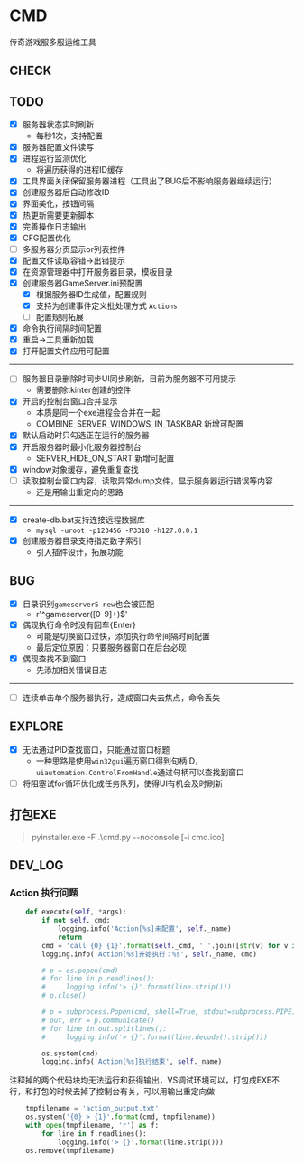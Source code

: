 # CMD
传奇游戏服多服运维工具

## CHECK

## TODO
- [x] 服务器状态实时刷新
    * 每秒1次，支持配置
- [x] 服务器配置文件读写
- [x] 进程运行监测优化
    * 将遍历获得的进程ID缓存
- [x] 工具界面关闭保留服务器进程（工具出了BUG后不影响服务器继续运行）
- [x] 创建服务器后自动修改ID
- [x] 界面美化，按钮间隔
- [x] 热更新需要更新脚本
- [x] 完善操作日志输出
- [x] CFG配置优化
- [ ] 多服务器分页显示or列表控件
- [x] 配置文件读取容错->出错提示
- [x] 在资源管理器中打开服务器目录，模板目录
- [x] 创建服务器GameServer.ini预配置
    * [x] 根据服务器ID生成值，配置规则
    * [x] 支持为创建事件定义批处理方式 `Actions`
    * [ ] 配置规则拓展
- [x] 命令执行间隔时间配置
- [x] 重启->工具重新加载
- [x] 打开配置文件应用可配置
---
- [ ] 服务器目录删除时同步UI同步刷新，目前为服务器不可用提示
    * 需要删除tkinter创建的控件
- [x] 开启的控制台窗口合并显示
    * 本质是同一个exe进程会合并在一起
    * COMBINE_SERVER_WINDOWS_IN_TASKBAR 新增可配置
- [x] 默认启动时只勾选正在运行的服务器
- [x] 开启服务器时最小化服务器控制台
    * SERVER_HIDE_ON_START 新增可配置
- [x] window对象缓存，避免重复查找
- [ ] 读取控制台窗口内容，读取异常dump文件，显示服务器运行错误等内容
    * 还是用输出重定向的思路
---
- [x] create-db.bat支持连接远程数据库
    * `mysql -uroot -p123456 -P3310 -h127.0.0.1 `
- [x] 创建服务器目录支持指定数字索引
    * 引入插件设计，拓展功能

## BUG
- [x] 目录识别`gameserver5-new`也会被匹配
    * r'^gameserver([0-9]+)$'
- [x] 偶现执行命令时没有回车{Enter}
    * 可能是切换窗口过快，添加执行命令间隔时间配置
    * 最后定位原因：只要服务器窗口在后台必现
- [x] 偶现查找不到窗口
    * 先添加相关错误日志
---
- [ ] 连续单击单个服务器执行，造成窗口失去焦点，命令丢失

## EXPLORE
- [x] 无法通过PID查找窗口，只能通过窗口标题
    * 一种思路是使用`win32gui`遍历窗口得到句柄ID，`uiautomation.ControlFromHandle`通过句柄可以查找到窗口
- [ ] 将阻塞试for循环优化成任务队列，使得UI有机会及时刷新

## 打包EXE
> pyinstaller.exe -F .\cmd.py --noconsole [-i cmd.ico]

## DEV_LOG
### Action 执行问题
```python
    def execute(self, *args):
        if not self._cmd:
            logging.info('Action[%s]未配置', self._name)
            return
        cmd = 'call {0} {1}'.format(self._cmd, ' '.join([str(v) for v in args]))
        logging.info('Action[%s]开始执行：%s', self._name, cmd)

        # p = os.popen(cmd)
        # for line in p.readlines():
        #     logging.info('> {}'.format(line.strip()))
        # p.close()

        # p = subprocess.Popen(cmd, shell=True, stdout=subprocess.PIPE)
        # out, err = p.communicate()
        # for line in out.splitlines():
        #     logging.info('> {}'.format(line.decode().strip()))

        os.system(cmd)
        logging.info('Action[%s]执行结束', self._name)
```
注释掉的两个代码块均无法运行和获得输出，VS调试环境可以，打包成EXE不行，和打包的时候去掉了控制台有关，可以用输出重定向做
```python
    tmpfilename = 'action_output.txt'
    os.system('{0} > {1}'.format(cmd, tmpfilename))
    with open(tmpfilename, 'r') as f:
        for line in f.readlines():
            logging.info('> {}'.format(line.strip()))
    os.remove(tmpfilename)
```